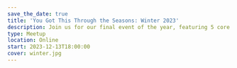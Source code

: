 ```yaml
---
save_the_date: true
title: 'You Got This Through the Seasons: Winter 2023'
description: Join us for our final event of the year, featuring 5 core skills talks.
type: Meetup
location: Online
start: 2023-12-13T18:00:00
cover: winter.jpg
---
```

